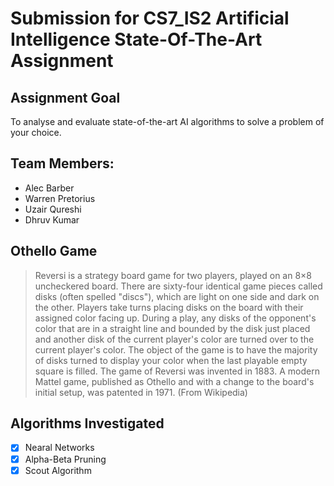 # Submission for CS7_IS2 Artificial Intelligence State-Of-The-Art Assignment
## Assignment Goal
To analyse and evaluate state-of-the-art AI algorithms to solve a problem of your choice.

## Team Members:
* Alec Barber
* Warren Pretorius
* Uzair Qureshi
* Dhruv Kumar

## Othello Game

> Reversi is a strategy board game for two players, played on an 8×8 uncheckered board. There are sixty-four identical game pieces called disks (often spelled "discs"), which are light on one side and dark on the other. Players take turns placing disks on the board with their assigned color facing up. During a play, any disks of the opponent's color that are in a straight line and bounded by the disk just placed and another disk of the current player's color are turned over to the current player's color.
> The object of the game is to have the majority of disks turned to display your color when the last playable empty square is filled.
> The game of Reversi was invented in 1883. A modern Mattel game, published as Othello and with a change to the board's initial setup, was patented in 1971. 
(From Wikipedia)

## Algorithms Investigated
- [x] Nearal Networks
- [x] Alpha-Beta Pruning
- [x] Scout Algorithm
